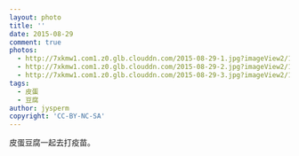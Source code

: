 ```yaml
---
layout: photo
title: ''
date: 2015-08-29
comment: true
photos:
  - http://7xkmw1.com1.z0.glb.clouddn.com/2015-08-29-1.jpg?imageView2/1/w/900/h/600
  - http://7xkmw1.com1.z0.glb.clouddn.com/2015-08-29-2.jpg?imageView2/1/w/900/h/600
  - http://7xkmw1.com1.z0.glb.clouddn.com/2015-08-29-3.jpg?imageView2/1/w/900/h/600
tags:
  - 皮蛋
  - 豆腐
author: jysperm
copyright: 'CC-BY-NC-SA'
---
```

皮蛋豆腐一起去打疫苗。
